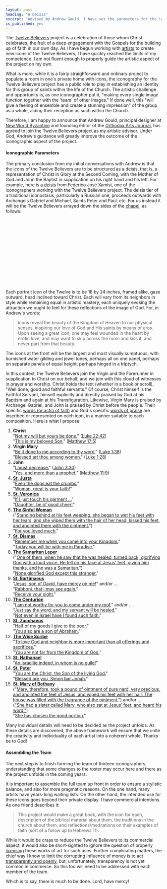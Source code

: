 ```yaml
---
layout: post
heading: "A Deisis"
excerpt: "Advised by Andrew Gould, I have set the parameters for the iconography of the Twelve Believers."
is_published: yes
---
```


The [Twelve Believers](/the-twelve-believers/) project is a celebration of
those whom Christ celebrates, the fruit of a deep engagement with the Gospels
for the building up of faith in our own day. As I have begun working with
[artists](/updates/2020/first-three-iconographers/) to create new icons of the
Twelve Believers, I have quickly reached the limits of my competence. I am not
fluent enough to properly guide the artistic aspect of the project on my own. 

What is more, while it is a fairly straighforward and ordinary project to
populate a room in one's private home with icons, the iconography for the
Twelve Believers project has a public role to play in establishing an identity
for this group of saints within the life of the Church. The artistic challenge
and opportunity is, as one iconographer put it, "making every single image
function together with the 'team' of other images." If done well, this "will
give a feeling of ensemble and create a stunning impression" of the group as a
whole, aiding their reception as such within the Church.

Therefore, I am happy to announce that Andrew Gould, principal designer at [New
World Byzantine](https://newworldbyzantine.com/) and founding editor of the
[Orthodox Arts Journal](https://orthodoxartsjournal.org/), has agreed to join
the Twelve Believers project as my artistic advisor. Under God, Andrew's
guidance will greatly improve the outcome of the iconographic aspect of the
project.


#### Iconographic Parameters

The primary conclusion from my initial conversations with Andrew is that the
icons of the Twelve Believers are to be structured as a deisis, that is, a
representation of Christ in Glory at the Second Coming, with the Mother of God
and John the Baptist in supplication on his right hand and his left. For
example, here is [a
deisis](https://orthodoxartsjournal.org/deisis-an-iconographic-installation/)
from Federico José Xamist, one of the iconographers working with the Twelve
Believers project. The deisis tier of a traditional iconostasis, particularly a
Russian one, proceeds outwards with Archangels Gabriel and Michael, Saints
Peter and Paul, etc. For us instead it will be the Twelve Believers arrayed
down the sides of the [chapel](/updates/2020/working-on-a-building/), as
follows:

<style>
  .deisis {
    width: 1px;
    margin: 12pt auto;
    border-collapse: collapse;
  }
  .deisis td {
    width: 50%;
    white-space: nowrap;
  }
  .deisis td:first-of-type {
    text-align: right;
    padding-right: 9pt;
  }
  .deisis td:last-of-type {
    text-align: left;
    padding-left: 9pt;
  }
  .deisis tr.front td {
    border-bottom: 1px solid #21201A;
  }
  .deisis td.mary {
    padding-right: 4.5pt;
  }
  .deisis td.john {
    padding-left: 4.5pt;
  }
  .deisis td.christ {
    text-align: center;
  }
  @media only screen and (max-width: 420px) {
    .deisis {
      width: 82%;
      margin: 12pt 0 24pt 18pt;
    }
    .deisis td {
      width: auto;
      display: block;
      padding: 0;
    }
    .deisis td:first-of-type {
      text-align: left;
    }
    .deisis td:last-of-type {
      text-align: right;
    }
    .deisis td.christ {
      text-align: center;
    }
    .deisis tr.front td {
      border-bottom: none;
    }
    .deisis tr.front td.john {
      border-bottom: 1px solid #21201A;
    }
  }
</style>
<table class="deisis">
  <tr>
    <td colspan="2" class="christ">Christ</td>
  </tr>
  <tr class="front">
    <td class="mary">Virgin Mary</td>
    <td class="john">St. John the Baptist</td>
  </tr>
  <tr>
    <td>St. Mary of Bethany</td>
    <td>St. Justa</td>
  </tr>
  <tr>
    <td>St. Peter</td>
    <td>St. Veronica</td>
  </tr>
  <tr>
    <td>St. Nathanael</td>
    <td>The Sinful Woman</td>
  </tr>
  <tr>
    <td>The Wise Scribe</td>
    <td>St. Dismas</td>
  </tr>
  <tr>
    <td>St. Zacchaeus</td>
    <td>The Samaritan Leper</td>
  </tr>
  <tr>
    <td>The Centurion</td>
    <td>St. Bartimaeus</td>
  </tr>
</table>

Each portrait icon of the Twelve is to be 18 by 24 inches, framed alike, gaze
outward, head inclined toward Christ. Each will vary from its neighbors in
style while remaining equal in artistic mastery, each uniquely evoking the
attraction we ought to feel for these reflections of the image of God. For, in
Andrew's words:

> Icons reveal the beauty of the Kingdom of Heaven to our physical senses,
> inspiring our love of God and His saints by means of eros. Upon seeing a
> great icon, one may feel wounded in the heart by erotic love, and may want to
> skip across the room and kiss it, and never part from that beauty.

The icons at the front will be the largest and most visually sumptuous, with
burnished water gilding and jewel tones, perhaps all on one panel, perhaps on
separate panels of equal height, perhaps hinged in a triptych.

In this context, the Twelve Believers join the Virgin and the Forerunner in
supplication to Christ on our behalf, and we join with this cloud of witnesses
in prayer and worship. Christ holds the text (whether in a book or scroll),
"Well done, good and faithful servants." Of course, Christ himself is the
Faithful Servant, himself explicitly and directly praised by God at his Baptism
and again at his Transfiguration. Likewise, Virgin Mary is praised by Archangel
Gabriel, and John is praised by Christ before the people. Their specific <u
class="blue">words (or acts) of faith</u> and God's specific <u>words of
praise</u> are inscribed or represented on each icon, in a manner suitable to
each composition. Here is what I propose:

1. <b>Christ</b><br>
   "<u class="blue">Not my will but yours be done.</u>" ([Luke 22:42](https://www.biblegateway.com/verse/en/Luke%2022:42))<br>
   "<u>This is my beloved Son.</u>" ([Matthew 17:5](https://www.biblegateway.com/verse/en/Matthew%2017:5))
1. <b>Virgin Mary</b><br>
   "<u class="blue">Be it done to me according to thy word.</u>" ([Luke 1:38](https://www.biblegateway.com/verse/en/Luke%201:38))<br>
   "<u>Blessed art thou among women.</u>" ([Luke 1:28](https://www.biblegateway.com/verse/en/Luke%201:28))
1. <b>John</b><br>
   "<u class="blue">I must decrease.</u>" ([John 3:30](https://www.biblegateway.com/verse/en/John%203:30))<br>
   "<u>Yes, and more than a prophet.</u>" ([Matthew 11:9](https://www.biblegateway.com/verse/en/Matthew%2011:9))
1. <b>[St. Justa](/the-twelve-believers/st-justa/)</b><br>
   "<u class="blue">Even the dogs eat the crumbs.</u>"<br>
   "<u>Woman, great is your faith!</u>"
1. <b>[St. Veronica](/the-twelve-believers/st-veronica/)</b><br>
   "<u class="blue">If I just touch his garment ...</u>"<br>
   "<u>Daughter, be of good cheer!</u>"
1. <b>[The Sinful Woman](/the-twelve-believers/the-sinful-woman/)</b><br>
   ("<u class="blue">Standing behind at his feet weeping, she began to wet his feet with her tears, and she wiped them with the hair of her head, kissed his feet, and anointed them with the ointment.</u>")<br>
   "<u>For you loved much.</u>"
1. <b>[St. Dismas](/the-twelve-believers/st-dismas/)</b><br>
   "<u class="blue">Remember me when you come into your Kingdom.</u>"<br>
   "<u>Today you will be with me in Paradise.</u>"
1. <b>[The Samaritan Leper](/the-twelve-believers/the-samaritan-leper/)</b><br>
   ("<u class="blue">One of them, when he saw that he was healed, turned back, glorifying God with a loud voice. He fell on his face at Jesus’ feet, giving him thanks, and he was a Samaritan.</u>")<br>
   "<u>None glorified God except this stranger.</u>"
1. <b>[St. Bartimaeus](/the-twelve-believers/st-bartimaeus/)</b><br>
   "<u class="blue">Jesus, son of David, have mercy on me!</u>" and/or ...<br>
   "<u class="blue">Rabboni, that I may see again.</u>"<br>
   "<u>Receive your sight.</u>"
1. <b>[The Centurion](/the-twelve-believers/the-centurion/)</b><br>
   "<u class="blue">I am not worthy for you to come under my roof.</u>" and/or ...<br>
   "<u class="blue">Just say the word, and my servant will be healed.</u>"<br>
   "<u>Not even in Israel have I found such faith.</u>"
1. <b>[St. Zacchaeus](/the-twelve-believers/st-zacchaeus/)</b><br>
   "<u class="blue">Half of my goods I give to the poor.</u>"<br>
   "<u>You also are a son of Abraham.</u>"
1. <b>[The Wise Scribe](/the-twelve-believers/the-wise-scribe/)</b><br>
   "<u class="blue">To love God and neighbor is more important than all offerings and sacrifices.</u>"<br>
   "<u>You are not far from the Kingdom of God.</u>"
1. <b>[St. Nathanael](/the-twelve-believers/st-nathanael/)</b><br>
   "<u>An Israelite indeed, in whom is no guile!</u>"
1. <b>[St. Peter](/the-twelve-believers/st-peter/)</b><br>
   "<u class="blue">You are the Christ, the Son of the living God.</u>"<br>
   "<u>Blessed are you, Simon bar Jonah.</u>"
1. <b>[St. Mary of Bethany](/the-twelve-believers/st-mary-of-bethany/)</b><br>
   ("<u class="blue">Mary, therefore, took a pound of ointment of pure nard, very precious, and anointed the feet of Jesus, and wiped his feet with her hair. The house was filled with the fragrance of the ointment.</u>") and/or ...<br>
   (<u class="blue">"She had a sister called Mary, who also sat at Jesus’ feet, and heard his word."</u>)<br>
   "<u>She has chosen the good portion.</u>"

Many individual details will need to be decided as the project unfolds. As
these details are discovered, the above framework will ensure that we unite the
creativity and individuality of each artist into a coherent whole. Thanks be to
God!


#### Assembling the Team

The next step is to finish forming the team of thirteen iconographers,
understanding that some changes to the roster may occur here and there as the
project unfolds in the coming years.

It is important to assemble the full team up front in order to ensure a
stylistic balance, and also for more pragmatic reasons. On the one hand, many
artists have years-long waiting lists. On the other hand, the intended use for
these icons goes beyond their private display. I have commercial intentions.
As one friend describes it:

> This project would make a great book, with the icon for each, description of
> the biblical material about them, the traditions in the church about them,
> and reflections/meditations on their examples of faith (sort of a follow up
> to Hebrews 11).

While it would be crass to reduce the Twelve Believers to its commercial
aspect, it would also be short-sighted to ignore the question of properly
[licensing](https://www.plagiarismtoday.com/2019/09/05/copyright-and-commissioned-art/)
these works of art for such uses. Further complicating matters, the chief way I
know to limit the corrupting influence of money is to act [transparently and
openly](https://opensource.com/open-organization/16/9/openness-means-to-what-end),
but, unfortunately, transparency is not yet common in commerce. So this too
will need to be addressed with each member of the team.

Which is to say, there is much to be done. Lord, have mercy!
